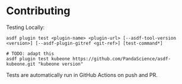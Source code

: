 # Contributing

Testing Locally:

```shell
asdf plugin test <plugin-name> <plugin-url> [--asdf-tool-version <version>] [--asdf-plugin-gitref <git-ref>] [test-command*]

# TODO: adapt this
asdf plugin test kubeone https://github.com/PandaScience/asdf-kubeone.git "kubeone version"
```

Tests are automatically run in GitHub Actions on push and PR.
